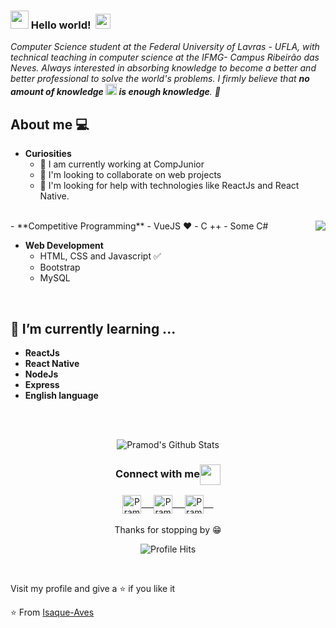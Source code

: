 
### <img src="https://github.com/rajput2107/rajput2107/blob/master/Assets/Hi.gif" width="29px"> Hello world! &nbsp;<img src="https://github.com/rajput2107/rajput2107/blob/master/Assets/Earth.gif" width="24px">
<em>Computer Science student at the Federal University of Lavras - UFLA, with technical teaching in computer science at the IFMG- Campus Ribeirão das Neves. Always interested in absorbing knowledge to become a better and better professional to solve the world's problems. I firmly believe that **no amount of knowledge <img src="https://github.com/rajput2107/rajput2107/blob/master/Assets/Rocket.gif" height="18px"> is enough knowledge**. 🧠</em>
 <br/>
## About me :computer:
- **Curiosities**
  - 🔭 I am currently working at CompJunior
  - 👯 I'm looking to collaborate on web projects
  - 🤔 I'm looking for help with technologies like ReactJs and React Native.
<br/>
- **Competitive Programming**
	- VueJS ❤️
	- C ++
	- Some C#

<img align="right" src="https://github.com/rajput2107/rajput2107/blob/master/Assets/Developer.gif"/>

- **Web Development**
	- HTML, CSS and Javascript :white_check_mark:
	- Bootstrap
	- MySQL
<br/>

## 🌱 I’m currently learning ...
- **ReactJs**
- **React Native**
- **NodeJs**
- **Express**
- **English language**
<br/>
  <br/>



<p align="center">
<img align="center" src="https://github-readme-stats.vercel.app/api?username=Isaque-Alves&&show_icons=true&theme=radical" alt="Pramod's Github Stats">
</p>  

<div align="center">
  <h3 align="center">Connect with me<img align="center" src="https://github.com/rajput2107/rajput2107/blob/master/Assets/Handshake.gif" height="33px" /></h3> 
</div>
<p align="center">
 <a href="https://www.linkedin.com/in/iamisaquealves/" target="blank">
  <img align="center" alt="Pramod's LinkedIn" width="30px" src="https://www.vectorlogo.zone/logos/linkedin/linkedin-icon.svg" /> &nbsp; &nbsp;
 </a>
 <a href="https://www.instagram.com/iisaque.alves/" target="blank">
  <img align="center" alt="Pramod's Instagram" width="30px" src="https://www.vectorlogo.zone/logos/instagram/instagram-icon.svg" /> &nbsp; &nbsp;
 </a>
 <a href="https://twitter.com/_IsaqueAlves_" target="blank">
  <img align="center" alt="Pramod's Twitter" width="30px" src="https://www.vectorlogo.zone/logos/twitter/twitter-official.svg" /> &nbsp; &nbsp;
 </a>
  <br/>
  <br/>
  Thanks for stopping by 😁<br/>
</p>
<p align="center"><img alt="Profile Hits" src="https://hits.seeyoufarm.com/api/count/incr/badge.svg?url=https%3A%2F%2Fgithub.com%2Frajput2107%2F" /></p>
<br/>
<p>
Visit my profile and give a ⭐️ if you like it</p>

⭐️ From [Isaque-Aves](https://github.com/Isaque-Alves)
